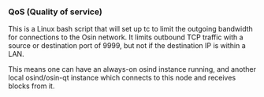 ### QoS (Quality of service) ###

This is a Linux bash script that will set up tc to limit the outgoing bandwidth for connections to the Osin network. It limits outbound TCP traffic with a source or destination port of 9999, but not if the destination IP is within a LAN.

This means one can have an always-on osind instance running, and another local osind/osin-qt instance which connects to this node and receives blocks from it.
